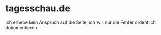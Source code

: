 # tagesschau.de
Ich erhebe kein Anspruch auf die Seite, ich will nur die Fehler ordentlich dokumentieren.
